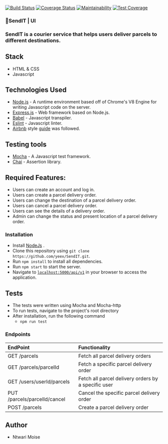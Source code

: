 [![Build Status](https://travis-ci.org/yeex/SendIT.svg?branch=APIs)](https://travis-ci.org/yeex/SendIT)
[![Coverage Status](https://coveralls.io/repos/github/yeex/SendIT/badge.svg)](https://coveralls.io/github/yeex/SendIT)
[![Maintainability](https://api.codeclimate.com/v1/badges/973fffd123f8ab784461/maintainability)](https://codeclimate.com/github/yeex/SendIT/maintainability)
[![Test Coverage](https://api.codeclimate.com/v1/badges/973fffd123f8ab784461/test_coverage)](https://codeclimate.com/github/yeex/SendIT/test_coverage)
###  📮SendIT | UI
### SendIT is a courier service that helps users deliver parcels to different destinations.  

## Stack
- HTML & CSS
- Javascript

## Technologies Used
* [Node.js](https://nodejs.org) - A runtime environment based off of Chrome's V8 Engine for writing Javascript code on the server.
* [Express.js](https://expressjs.com) - Web framework based on Node.js.
* [Babel](https://babeljs.io) - Javascript transpiler.
* [Eslint](https://eslint.org/) - Javascript linter. 
* [Airbnb](https://www.npmjs.com/package/eslint-config-airbnb) 
	style [guide](https://github.com/airbnb/javascript) was followed.

## Testing tools
* [Mocha](https://mochajs.org/) - A Javascript test framework.
* [Chai](http://chaijs.com) - Assertion library.

##  Required Features:
- Users can create an account and log in.
- Users can create a parcel delivery order.
- Users can change the destination of a parcel delivery order.
- Users can cancel a parcel delivery order.
- Users can see the details of a delivery order.
- Admin can change the status and present location of a parcel delivery order.

### Installation
* Install [NodeJs](https://nodejs.org/en/download/) .
* Clone this repository using `git clone https://github.com/yeex/SendIT.git`.
* Run `npm install` to install all dependencies.
* Run `npm start` to start the server.
* Navigate to [`localhost:5000/api/v1`](localhost:3000/api/v1) in your browser to access the application.

## Tests

* The tests were written using Mocha and Mocha-http
* To run tests, navigate to the project's root directory
* After installation, run the following command
    - `npm run test`
     
### Endpoints
| EndPoint                      | Functionality                                         |
|:------------------------------|:------------------------------------------------------|
| GET /parcels                  |    Fetch all parcel delivery orders                   |
| GET /parcels/parcelId         |    Fetch a specific parcel delivery order             | 
| GET /users/userId/parcels     |    Fetch all parcel delivery orders by a specific user| 
| PUT /parcels/parcelId/cancel  |    Cancel the specific parcel delivery order          | 
| POST /parcels                 |    Create a parcel delivery order                     | 

## Author
* Ntwari Moise